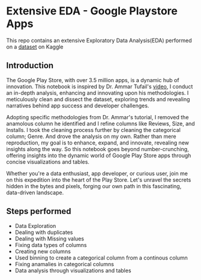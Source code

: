 # Extensive EDA - Google Playstore Apps

This repo contains an extensive Exploratory Data Analysis(EDA) performed on a [dataset](https://www.kaggle.com/datasets/lava18/google-play-store-apps) on Kaggle

## Introduction

The Google Play Store, with over 3.5 million apps, is a dynamic hub of innovation. This notebook is inspired by Dr. Ammar Tufail's [video](https://www.youtube.com/live/3KMq1JT2uKg?si=8g2fDvNMq_qTlKyb), I conduct an in-depth analysis, enhancing and innovating upon his methodologies. I meticulously clean and dissect the dataset, exploring trends and revealing narratives behind app success and developer challenges.

Adopting specific methodologies from Dr. Ammar's tutorial, I removed the anamolous column he identified and I refine columns like Reviews, Size, and Installs. I took the cleaning process further by cleaning the categorical column; Genre. And drove the analysis on my own. Rather than mere reproduction, my goal is to enhance, expand, and innovate, revealing new insights along the way. So this notebook goes beyond number-crunching, offering insights into the dynamic world of Google Play Store apps through concise visualizations and tables.

Whether you're a data enthusiast, app developer, or curious user, join me on this expedition into the heart of the Play Store. Let's unravel the secrets hidden in the bytes and pixels, forging our own path in this fascinating, data-driven landscape.

## Steps performed

- Data Exploration
- Dealing with duplicates
- Dealing with Missing values
- Fixing data types of columns
- Creating new columns
- Used binning to create a categorical column from a continous column
- Fixing anamalies in categorical columns
- Data analysis through visualizations and tables
